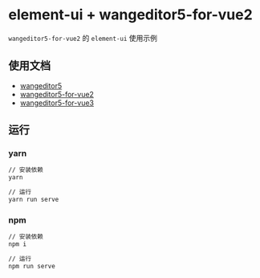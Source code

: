 # element-ui + wangeditor5-for-vue2

`wangeditor5-for-vue2` 的 `element-ui` 使用示例

## 使用文档

- [wangeditor5](https://www.wangeditor.com/v5/)
- [wangeditor5-for-vue2](https://clinfc.github.io/wangeditor5-for-vue2/)
- [wangeditor5-for-vue3](https://clinfc.github.io/wangeditor5-for-vue3/)

## 运行

### yarn

```sh
// 安装依赖
yarn

// 运行
yarn run serve
```

### npm

```sh
// 安装依赖
npm i

// 运行
npm run serve
```
